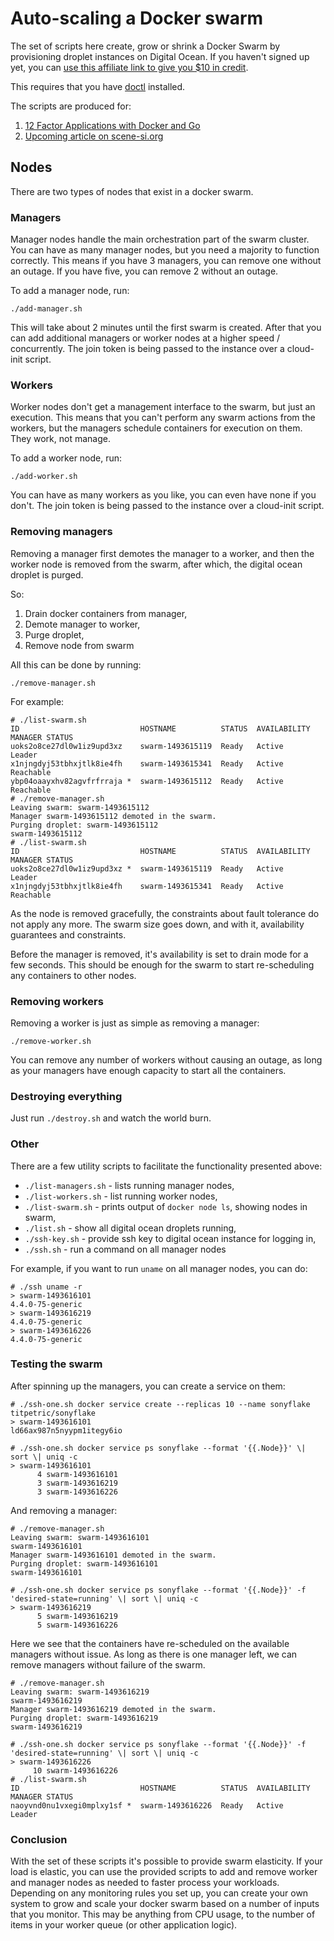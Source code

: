 # Auto-scaling a Docker swarm

The set of scripts here create, grow or shrink a Docker Swarm by provisioning droplet
instances on Digital Ocean. If you haven't signed up yet, you can [use this affiliate
link to give you $10 in credit](https://m.do.co/c/f6a67e30a1f4).

This requires that you have [doctl](https://github.com/digitalocean/doctl) installed.

The scripts are produced for:

1. [12 Factor Applications with Docker and Go](https://leanpub.com/12fa-docker-golang)
2. [Upcoming article on scene-si.org](https://scene-si.org)

## Nodes

There are two types of nodes that exist in a docker swarm.

### Managers

Manager nodes handle the main orchestration part of the swarm cluster. You can
have as many manager nodes, but you need a majority to function correctly. This
means if you have 3 managers, you can remove one without an outage. If you have
five, you can remove 2 without an outage.

To add a manager node, run:

```
./add-manager.sh
```

This will take about 2 minutes until the first swarm is created. After that you
can add additional managers or worker nodes at a higher speed / concurrently.
The join token is being passed to the instance over a cloud-init script.

### Workers

Worker nodes don't get a management interface to the swarm, but just an execution.
This means that you can't perform any swarm actions from the workers, but the
managers schedule containers for execution on them. They work, not manage.

To add a worker node, run:

```
./add-worker.sh
```

You can have as many workers as you like, you can even have none if you don't.
The join token is being passed to the instance over a cloud-init script.

### Removing managers

Removing a manager first demotes the manager to a worker, and then the worker
node is removed from the swarm, after which, the digital ocean droplet is purged.

So:

1. Drain docker containers from manager,
2. Demote manager to worker,
3. Purge droplet,
4. Remove node from swarm

All this can be done by running:

```
./remove-manager.sh
```

For example:

~~~
# ./list-swarm.sh
ID                           HOSTNAME          STATUS  AVAILABILITY  MANAGER STATUS
uoks2o8ce27dl0w1iz9upd3xz    swarm-1493615119  Ready   Active        Leader
x1njngdyj53tbhxjtlk8ie4fh    swarm-1493615341  Ready   Active        Reachable
ybp04oaayxhv82agvfrfrraja *  swarm-1493615112  Ready   Active        Reachable
# ./remove-manager.sh
Leaving swarm: swarm-1493615112
Manager swarm-1493615112 demoted in the swarm.
Purging droplet: swarm-1493615112
swarm-1493615112
# ./list-swarm.sh
ID                           HOSTNAME          STATUS  AVAILABILITY  MANAGER STATUS
uoks2o8ce27dl0w1iz9upd3xz *  swarm-1493615119  Ready   Active        Leader
x1njngdyj53tbhxjtlk8ie4fh    swarm-1493615341  Ready   Active        Reachable
~~~

As the node is removed gracefully, the constraints about fault tolerance do not apply
any more. The swarm size goes down, and with it, availability guarantees and constraints.

Before the manager is removed, it's availability is set to drain mode for a few seconds.
This should be enough for the swarm to start re-scheduling any containers to other nodes.

### Removing workers

Removing a worker is just as simple as removing a manager:

~~~
./remove-worker.sh
~~~

You can remove any number of workers without causing an outage, as long as your
managers have enough capacity to start all the containers.

### Destroying everything

Just run `./destroy.sh` and watch the world burn.

### Other

There are a few utility scripts to facilitate the functionality presented above:

* `./list-managers.sh` - lists running manager nodes,
* `./list-workers.sh` - list running worker nodes,
* `./list-swarm.sh` - prints output of `docker node ls`, showing nodes in swarm,
* `./list.sh` - show all digital ocean droplets running,
* `./ssh-key.sh` - provide ssh key to digital ocean instance for logging in,
* `./ssh.sh` - run a command on all manager nodes

For example, if you want to run `uname` on all manager nodes, you can do:

~~~
# ./ssh uname -r
> swarm-1493616101
4.4.0-75-generic
> swarm-1493616219
4.4.0-75-generic
> swarm-1493616226
4.4.0-75-generic
~~~

### Testing the swarm

After spinning up the managers, you can create a service on them:

~~~
# ./ssh-one.sh docker service create --replicas 10 --name sonyflake titpetric/sonyflake
> swarm-1493616101
ld66ax987n5nyypm1itegy6io
~~~

~~~
# ./ssh-one.sh docker service ps sonyflake --format '{{.Node}}' \| sort \| uniq -c
> swarm-1493616101
      4 swarm-1493616101
      3 swarm-1493616219
      3 swarm-1493616226
~~~

And removing a manager:

~~~
# ./remove-manager.sh
Leaving swarm: swarm-1493616101
swarm-1493616101
Manager swarm-1493616101 demoted in the swarm.
Purging droplet: swarm-1493616101
swarm-1493616101
~~~

~~~
# ./ssh-one.sh docker service ps sonyflake --format '{{.Node}}' -f 'desired-state=running' \| sort \| uniq -c
> swarm-1493616219
      5 swarm-1493616219
      5 swarm-1493616226
~~~

Here we see that the containers have re-scheduled on the available managers without issue. As long
as there is one manager left, we can remove managers without failure of the swarm.

~~~
# ./remove-manager.sh
Leaving swarm: swarm-1493616219
swarm-1493616219
Manager swarm-1493616219 demoted in the swarm.
Purging droplet: swarm-1493616219
swarm-1493616219
~~~

~~~
# ./ssh-one.sh docker service ps sonyflake --format '{{.Node}}' -f 'desired-state=running' \| sort \| uniq -c
> swarm-1493616226
     10 swarm-1493616226
# ./list-swarm.sh
ID                           HOSTNAME          STATUS  AVAILABILITY  MANAGER STATUS
naoyvnd0nu1vxegi0mplxy1sf *  swarm-1493616226  Ready   Active        Leader
~~~

### Conclusion

With the set of these scripts it's possible to provide swarm elasticity. If your load is elastic,
you can use the provided scripts to add and remove worker and manager nodes as needed to faster
process your workloads. Depending on any monitoring rules you set up, you can create your own system
to grow and scale your docker swarm based on a number of inputs that you monitor. This may be anything
from CPU usage, to the number of items in your worker queue (or other application logic).
